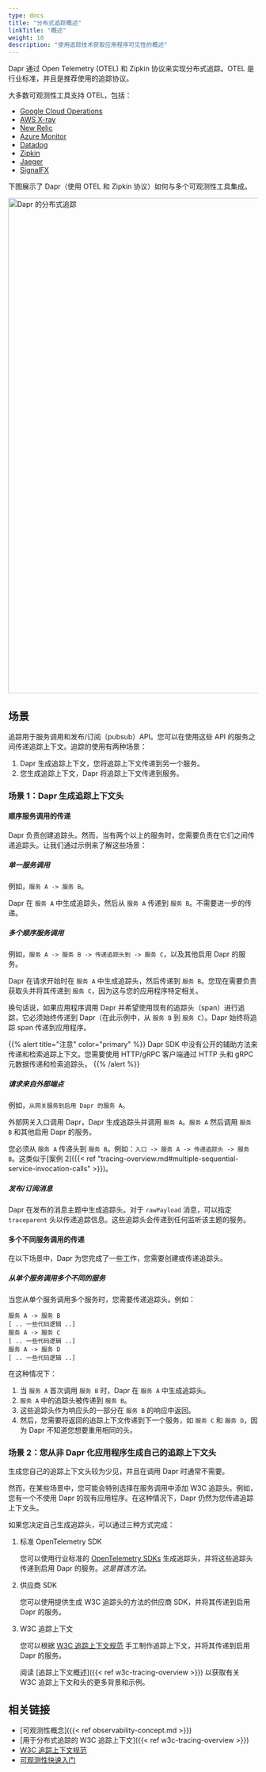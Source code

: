 ```yaml
---
type: docs
title: "分布式追踪概述"
linkTitle: "概述"
weight: 10
description: "使用追踪技术获取应用程序可见性的概述"
---
```


Dapr 通过 Open Telemetry (OTEL) 和 Zipkin 协议来实现分布式追踪。OTEL 是行业标准，并且是推荐使用的追踪协议。

大多数可观测性工具支持 OTEL，包括：
- [Google Cloud Operations](https://cloud.google.com/products/operations)
- [AWS X-ray](https://aws.amazon.com/xray/)
- [New Relic](https://newrelic.com)
- [Azure Monitor](https://azure.microsoft.com/services/monitor/)
- [Datadog](https://www.datadoghq.com)
- [Zipkin](https://zipkin.io/)
- [Jaeger](https://www.jaegertracing.io/)
- [SignalFX](https://www.signalfx.com/)

下图展示了 Dapr（使用 OTEL 和 Zipkin 协议）如何与多个可观测性工具集成。

<img src="/images/observability-tracing.png" width=1000 alt="Dapr 的分布式追踪">

## 场景

追踪用于服务调用和发布/订阅（pubsub）API。您可以在使用这些 API 的服务之间传递追踪上下文。追踪的使用有两种场景：

1. Dapr 生成追踪上下文，您将追踪上下文传递到另一个服务。
2. 您生成追踪上下文，Dapr 将追踪上下文传递到服务。

### 场景 1：Dapr 生成追踪上下文头

#### 顺序服务调用的传递

Dapr 负责创建追踪头。然而，当有两个以上的服务时，您需要负责在它们之间传递追踪头。让我们通过示例来了解这些场景：

##### 单一服务调用

例如，`服务 A -> 服务 B`。

Dapr 在 `服务 A` 中生成追踪头，然后从 `服务 A` 传递到 `服务 B`。不需要进一步的传递。

##### 多个顺序服务调用

例如，`服务 A -> 服务 B -> 传递追踪头到 -> 服务 C`，以及其他启用 Dapr 的服务。

Dapr 在请求开始时在 `服务 A` 中生成追踪头，然后传递到 `服务 B`。您现在需要负责获取头并将其传递到 `服务 C`，因为这与您的应用程序特定相关。

换句话说，如果应用程序调用 Dapr 并希望使用现有的追踪头（span）进行追踪，它必须始终传递到 Dapr（在此示例中，从 `服务 B` 到 `服务 C`）。Dapr 始终将追踪 span 传递到应用程序。

{{% alert title="注意" color="primary" %}}
Dapr SDK 中没有公开的辅助方法来传递和检索追踪上下文。您需要使用 HTTP/gRPC 客户端通过 HTTP 头和 gRPC 元数据传递和检索追踪头。
{{% /alert %}}

##### 请求来自外部端点

例如，`从网关服务到启用 Dapr 的服务 A`。

外部网关入口调用 Dapr，Dapr 生成追踪头并调用 `服务 A`。`服务 A` 然后调用 `服务 B` 和其他启用 Dapr 的服务。

您必须从 `服务 A` 传递头到 `服务 B`。例如：`入口 -> 服务 A -> 传递追踪头 -> 服务 B`。这类似于[案例 2]({{< ref "tracing-overview.md#multiple-sequential-service-invocation-calls" >}})。

##### 发布/订阅消息

Dapr 在发布的消息主题中生成追踪头。对于 `rawPayload` 消息，可以指定 `traceparent` 头以传递追踪信息。这些追踪头会传递到任何监听该主题的服务。

#### 多个不同服务调用的传递

在以下场景中，Dapr 为您完成了一些工作，您需要创建或传递追踪头。

##### 从单个服务调用多个不同的服务

当您从单个服务调用多个服务时，您需要传递追踪头。例如：

```
服务 A -> 服务 B
[ .. 一些代码逻辑 ..]
服务 A -> 服务 C
[ .. 一些代码逻辑 ..]
服务 A -> 服务 D
[ .. 一些代码逻辑 ..]
```

在这种情况下：
1. 当 `服务 A` 首次调用 `服务 B` 时，Dapr 在 `服务 A` 中生成追踪头。
1. `服务 A` 中的追踪头被传递到 `服务 B`。
1. 这些追踪头作为响应头的一部分在 `服务 B` 的响应中返回。
1. 然后，您需要将返回的追踪上下文传递到下一个服务，如 `服务 C` 和 `服务 D`，因为 Dapr 不知道您想要重用相同的头。

### 场景 2：您从非 Dapr 化应用程序生成自己的追踪上下文头

生成您自己的追踪上下文头较为少见，并且在调用 Dapr 时通常不需要。

然而，在某些场景中，您可能会特别选择在服务调用中添加 W3C 追踪头。例如，您有一个不使用 Dapr 的现有应用程序。在这种情况下，Dapr 仍然为您传递追踪上下文头。

如果您决定自己生成追踪头，可以通过三种方式完成：

1. 标准 OpenTelemetry SDK

   您可以使用行业标准的 [OpenTelemetry SDKs](https://opentelemetry.io/docs/instrumentation/) 生成追踪头，并将这些追踪头传递到启用 Dapr 的服务。_这是首选方法_。

1. 供应商 SDK

   您可以使用提供生成 W3C 追踪头的方法的供应商 SDK，并将其传递到启用 Dapr 的服务。

1. W3C 追踪上下文

   您可以根据 [W3C 追踪上下文规范](https://www.w3.org/TR/trace-context/) 手工制作追踪上下文，并将其传递到启用 Dapr 的服务。

   阅读 [追踪上下文概述]({{< ref w3c-tracing-overview >}}) 以获取有关 W3C 追踪上下文和头的更多背景和示例。

## 相关链接

- [可观测性概念]({{< ref observability-concept.md >}})
- [用于分布式追踪的 W3C 追踪上下文]({{< ref w3c-tracing-overview >}})
- [W3C 追踪上下文规范](https://www.w3.org/TR/trace-context/)
- [可观测性快速入门](https://github.com/dapr/quickstarts/tree/master/tutorials/observability)
